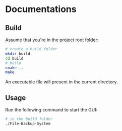 # Documentations

## Build

Assume that you're in the project root folder:

```bash
# create a build folder
mkdir build
cd build
# build
cmake ..
make
```

An executable file will present in the current directory.

## Usage

Run the following command to start the GUI:

```bash
# in the build folder
./File-Backup-System
```